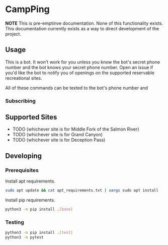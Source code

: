 # CampPing

**NOTE** This is pre-emptinve documentation. None of this functionality exists. This documentation currently exists as a
way to direct development of the project.

## Usage

This is a bot. It won't work for you unless you know the bot's secret phone number and the bot knows your secret phone
number. Open an issue if you'd like the bot to notify you of openings on the supported reservable recreational sites.

All of these commands can be texted to the bot's phone number and 

### Subscribing

## Supported Sites

- TODO (whichever site is for Middle Fork of the Salmon River)
- TODO (whichever site is for Grand Canyon)
- TODO (whichever site is for Deception Pass)

## Developing

### Prerequisites

Install apt requirements.

```Bash
sudo apt update && cat apt_requirements.txt | xargs sudo apt install
```

Install pip requirements.

```Bash
python3 -m pip install .[base]
```

### Testing

```Bash
python3 -m pip install .[test]
python3 -m pytest
```
